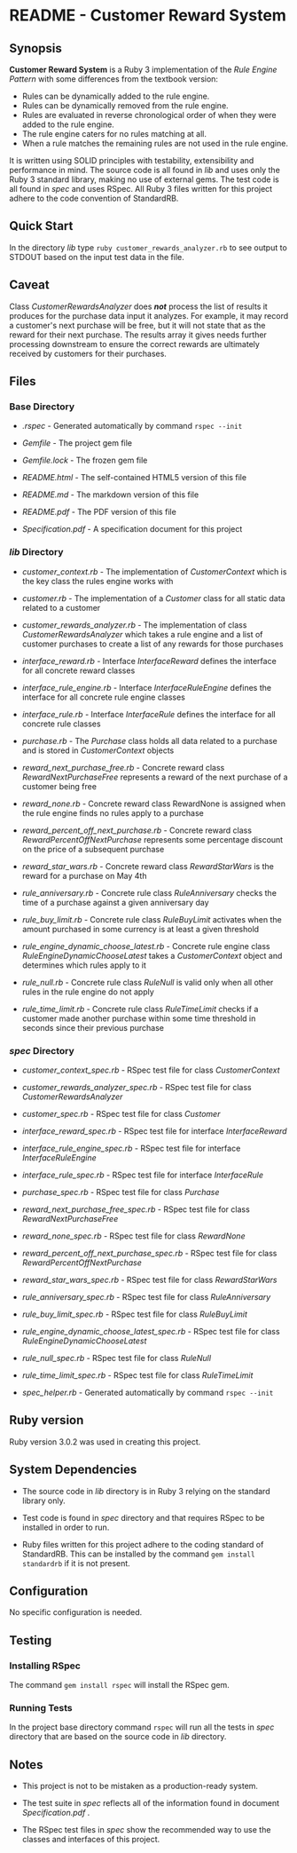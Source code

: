# README - Customer Reward System


## Synopsis


**Customer Reward System** is a Ruby 3 implementation of the *Rule Engine Pattern* with
some differences from the textbook version:

* Rules can be dynamically added to the rule engine.
* Rules can be dynamically removed from the rule engine.
* Rules are evaluated in reverse chronological order of when they were added to the rule engine.
* The rule engine caters for no rules matching at all.
* When a rule matches the remaining rules are not used in the rule engine.

It is written using SOLID principles with testability, extensibility and performance in
mind. The source code is all found in *lib* and uses only the Ruby 3 standard library,
making no use of external gems. The test code is all found in *spec* and uses RSpec. All
Ruby 3 files written for this project adhere to the code convention of StandardRB.


## Quick Start


In the directory *lib* type ```ruby customer_rewards_analyzer.rb``` to see output to
STDOUT based on the input test data in the file.


## Caveat

Class *CustomerRewardsAnalyzer* does ***not*** process the list of results it produces for the purchase data input
it analyzes. For example, it may record a customer's next purchase will be free, but it will not state that as the reward
for their next purchase. The results array it gives needs further processing downstream to ensure the
correct rewards are ultimately received by customers for their purchases.


## Files


### Base Directory


- *.rspec* - Generated automatically by command ```rspec --init```

- *Gemfile* - The project gem file

- *Gemfile.lock* - The frozen gem file

- *README.html* - The self-contained HTML5 version of this file

- *README.md* - The markdown version of this file

- *README.pdf* - The PDF version of this file

- *Specification.pdf* - A specification document for this project


### *lib* Directory


- *customer_context.rb* - The implementation of *CustomerContext* which is the key class the rules engine
works with

- *customer.rb* - The implementation of a *Customer* class for all static data related to a customer

- *customer_rewards_analyzer.rb* - The implementation of class *CustomerRewardsAnalyzer* which takes a rule
engine and a list of customer purchases to create a list of any rewards for those purchases

- *interface_reward.rb* - Interface *InterfaceReward* defines the interface for all concrete reward classes

- *interface_rule_engine.rb* - Interface *InterfaceRuleEngine* defines the interface for all concrete rule engine classes

- *interface_rule.rb* - Interface *InterfaceRule* defines the interface for all concrete rule classes

- *purchase.rb* - The *Purchase* class holds all data related to a purchase and is stored in *CustomerContext* objects

- *reward_next_purchase_free.rb* - Concrete reward class *RewardNextPurchaseFree* represents a reward of the next purchase of a customer being free

- *reward_none.rb* - Concrete reward class RewardNone is assigned when the rule engine finds no rules apply to a purchase

- *reward_percent_off_next_purchase.rb* - Concrete reward class *RewardPercentOffNextPurchase* represents some percentage discount on the price of a subsequent purchase

- *reward_star_wars.rb* - Concrete reward class *RewardStarWars* is the reward for a purchase on May 4th

- *rule_anniversary.rb* - Concrete rule class *RuleAnniversary* checks the time of a purchase against a given anniversary day

- *rule_buy_limit.rb* - Concrete rule class *RuleBuyLimit* activates when the amount purchased in some currency is at least a given threshold

- *rule_engine_dynamic_choose_latest.rb* - Concrete rule engine class *RuleEngineDynamicChooseLatest* takes a *CustomerContext* object and determines which rules apply to it

- *rule_null.rb* - Concrete rule class *RuleNull* is valid only when all other rules in the rule engine do not apply

- *rule_time_limit.rb* - Concrete rule class *RuleTimeLimit* checks if a customer made another purchase within some time threshold in seconds since their previous purchase


### *spec* Directory

- *customer_context_spec.rb* - RSpec test file for class *CustomerContext*

- *customer_rewards_analyzer_spec.rb* - RSpec test file for class *CustomerRewardsAnalyzer*

- *customer_spec.rb* - RSpec test file for class *Customer*

- *interface_reward_spec.rb* - RSpec test file for interface *InterfaceReward*

- *interface_rule_engine_spec.rb* - RSpec test file for interface *InterfaceRuleEngine*

- *interface_rule_spec.rb* - RSpec test file for interface *InterfaceRule*

- *purchase_spec.rb* - RSpec test file for class *Purchase*

- *reward_next_purchase_free_spec.rb* - RSpec test file for class *RewardNextPurchaseFree*

- *reward_none_spec.rb* - RSpec test file for class *RewardNone*

- *reward_percent_off_next_purchase_spec.rb* - RSpec test file for class *RewardPercentOffNextPurchase*

- *reward_star_wars_spec.rb* - RSpec test file for class *RewardStarWars*

- *rule_anniversary_spec.rb* - RSpec test file for class  *RuleAnniversary*

- *rule_buy_limit_spec.rb* - RSpec test file for class *RuleBuyLimit*

- *rule_engine_dynamic_choose_latest_spec.rb* - RSpec test file for class *RuleEngineDynamicChooseLatest*

- *rule_null_spec.rb* - RSpec test file for class *RuleNull*

- *rule_time_limit_spec.rb* - RSpec test file for class *RuleTimeLimit*

- *spec_helper.rb* - Generated automatically by command ```rspec --init```


## Ruby version

Ruby version 3.0.2 was used in creating this project.

## System Dependencies

* The source code in *lib* directory is in Ruby 3 relying on the standard library only.

* Test code is found in *spec* directory and that requires RSpec to be installed in order to run.

* Ruby files written for this project adhere to the coding standard of StandardRB. This can be installed by the command ```gem install standardrb``` if it is not present.

## Configuration

No specific configuration is needed.

## Testing

### Installing RSpec

The command ```gem install rspec``` will install the RSpec gem.

### Running Tests

In the project base directory command ```rspec``` will run all the tests in *spec* directory that are based on the source code in *lib* directory.

## Notes

* This project is not to be mistaken as a production-ready system.

* The test suite in *spec* reflects all of the information found in document *Specification.pdf* .

* The RSpec test files in *spec* show the recommended way to use the classes and interfaces of this project.
